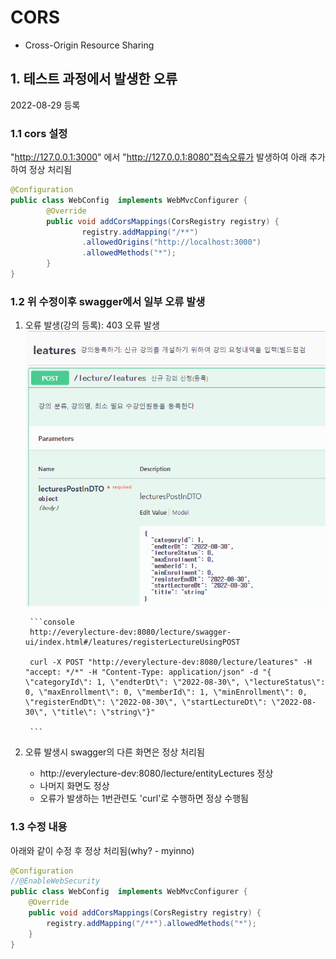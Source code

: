 # CORS
- Cross-Origin Resource Sharing
##  1. 테스트 과정에서 발생한 오류
2022-08-29 등록

### 1.1 cors 설정
"http://127.0.0.1:3000" 에서 "http://127.0.0.1:8080"접속오류가 발생하여 아래 추가 하여 정상 처리됨

```java
@Configuration
public class WebConfig  implements WebMvcConfigurer {
		@Override
		public void addCorsMappings(CorsRegistry registry) {
				registry.addMapping("/**")
				.allowedOrigins("http://localhost:3000")
				.allowedMethods("*");
		}
}
```

### 1.2 위 수정이후 swagger에서 일부 오류 발생
1. 오류 발생(강의 등록): 403 오류 발생
   ![](images/90-cors-01.png)

		```console
		http://everylecture-dev:8080/lecture/swagger-ui/index.html#/leatures/registerLectureUsingPOST

		curl -X POST "http://everylecture-dev:8080/lecture/leatures" -H "accept: */*" -H "Content-Type: application/json" -d "{ \"categoryId\": 1, \"endterDt\": \"2022-08-30\", \"lectureStatus\": 0, \"maxEnrollment\": 0, \"memberId\": 1, \"minEnrollment\": 0, \"registerEndDt\": \"2022-08-30\", \"startLectureDt\": \"2022-08-30\", \"title\": \"string\"}"

		```

2. 오류 발생시 swagger의 다른 화면은 정상 처리됨
   - http://everylecture-dev:8080/lecture/entityLectures 정상
   - 나머지 화면도 정상
   - 오류가 발생하는 1번관련도 'curl'로 수행하면 정상 수행됨
### 1.3 수정 내용
아래와 같이 수정 후 정상 처리됨(why? - myinno)
```java
@Configuration
//@EnableWebSecurity
public class WebConfig  implements WebMvcConfigurer {
	@Override
	public void addCorsMappings(CorsRegistry registry) {
		registry.addMapping("/**").allowedMethods("*");
	}
}
```
